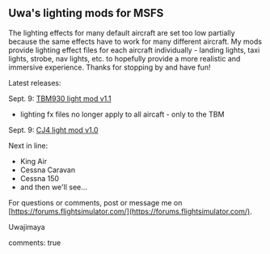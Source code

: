 ## Uwa's lighting mods for MSFS

The lighting effects for many default aircraft are set too low partially because the same effects have to work for many different aircraft. My mods provide lighting effect files for each aircraft individually - landing lights, taxi lights, strobe, nav lights, etc. to hopefully provide a more realistic and immersive experience. Thanks for stopping by and have fun!

Latest releases:

Sept. 9: [TBM930 light mod v1.1](https://github.com/Uwajimaya/FS2020/raw/master/Uwa%20light%20mod%20-%20TMB930v1.1.zip)
- lighting fx files no longer apply to all aircaft - only to the TBM

Sept. 9: [CJ4 light mod v1.0](https://github.com/Uwajimaya/FS2020/raw/master/Uwa%20light%20mod%20-%20CJ4.zip)


Next in line:
- King Air
- Cessna Caravan
- Cessna 150
- and then we'll see...

For questions or comments, post or message me on [https://forums.flightsimulator.com/](https://forums.flightsimulator.com/).

Uwajimaya

comments: true
